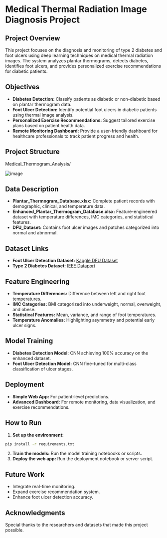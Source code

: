 # Medical Thermal Radiation Image Diagnosis Project

## Project Overview
This project focuses on the diagnosis and monitoring of type 2 diabetes and foot ulcers using deep learning techniques on medical thermal radiation images. The system analyzes plantar thermograms, detects diabetes, identifies foot ulcers, and provides personalized exercise recommendations for diabetic patients.

## Objectives
- **Diabetes Detection:** Classify patients as diabetic or non-diabetic based on plantar thermogram data.
- **Foot Ulcer Detection:** Identify potential foot ulcers in diabetic patients using thermal image analysis.
- **Personalized Exercise Recommendations:** Suggest tailored exercise plans based on patient health data.
- **Remote Monitoring Dashboard:** Provide a user-friendly dashboard for healthcare professionals to track patient progress and health.

## Project Structure
Medical_Thermogram_Analysis/

![image](https://github.com/user-attachments/assets/0252a6f2-c0a3-47ca-b35e-85091ebfd97d)

## Data Description
- **Plantar_Thermogram_Database.xlsx:** Complete patient records with demographic, clinical, and temperature data.
- **Enhanced_Plantar_Thermogram_Database.xlsx:** Feature-engineered dataset with temperature differences, IMC categories, and statistical features.
- **DFU_Dataset:** Contains foot ulcer images and patches categorized into normal and abnormal.

## Dataset Links
- **Foot Ulcer Detection Dataset:** [Kaggle DFU Dataset](https://www.kaggle.com/datasets/laithjj/diabetic-foot-ulcer-dfu/data)
- **Type 2 Diabetes Dataset:** [IEEE Dataport](https://ieee-dataport.org/documents/type-2-diabetes-dataset)

## Feature Engineering
- **Temperature Differences:** Difference between left and right foot temperatures.
- **IMC Categories:** BMI categorized into underweight, normal, overweight, and obese.
- **Statistical Features:** Mean, variance, and range of foot temperatures.
- **Temperature Anomalies:** Highlighting asymmetry and potential early ulcer signs.

## Model Training
- **Diabetes Detection Model:** CNN achieving 100% accuracy on the enhanced dataset.
- **Foot Ulcer Detection Model:** CNN fine-tuned for multi-class classification of ulcer stages.

## Deployment
- **Simple Web App:** For patient-level predictions.
- **Advanced Dashboard:** For remote monitoring, data visualization, and exercise recommendations.

## How to Run
1. **Set up the environment:**
```bash
pip install -r requirements.txt
```
2. **Train the models:**
Run the model training notebooks or scripts.
3. **Deploy the web app:**
Run the deployment notebook or server script.

## Future Work
- Integrate real-time monitoring.
- Expand exercise recommendation system.
- Enhance foot ulcer detection accuracy.



## Acknowledgments
Special thanks to the researchers and datasets that made this project possible.

